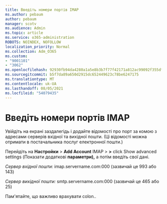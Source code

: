 ```yaml
---
title: Введіть номери портів IMAP
ms.author: pebaum
author: pebaum
manager: scotv
ms.audience: Admin
ms.topic: article
ms.service: o365-administration
ROBOTS: NOINDEX, NOFOLLOW
localization_priority: Normal
ms.collection: Adm_O365
ms.custom:
- "9001101"
- "3062"
ms.openlocfilehash: 92930fb94da4280a1a5e8b3b7f77f42171a812ac99092f355df0f5481e3f3909
ms.sourcegitcommit: b5f7da89a650d2915dc652449623c78be6247175
ms.translationtype: MT
ms.contentlocale: uk-UA
ms.lasthandoff: 08/05/2021
ms.locfileid: "54079435"
---
```

# <a name="enter-imap-port-numbers"></a>Введіть номери портів IMAP

Увійдіть на екрані заздалегідь і додайте відомості про порт за комою з адресами серверів вхідної та вихідної пошти. (Ці відомості можна отримати в постачальника послуг електронної пошти.) 

Перейдіть на **Настройки**  >  **Add Account** IMAP  >  **>** click Show advanced settings (Показати додаткові **параметри),** а потім введіть свої дані. 

*Сервер вхідної пошти:* imap.servername.com:000 (зазвичай це 993 або 143) 

*Сервер вихідної пошти:* smtp.servername.com:000 (зазвичай це 465 або 25) 

Пам'ятайте, що важливо врахувати colon.. 
